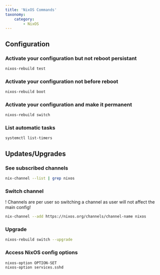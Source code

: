 ```yaml
---
title: 'NixOS Commands'
taxonomy:
    category:
        - NixOS
---
```


## Configuration
### Activate your configuration but not reboot persistant
```bash
nixos-rebuild test
```
### Activate your configuration not before reboot
```bash
nixos-rebuild boot
```
### Activate your configuration and make it permanent
```bash
nixos-rebuild switch
```
### List automatic tasks
```bash
systemctl list-timers
```

## Updates/Upgrades
### See subscribed channels
```bash
nix-channel --list | grep nixos
```
### Switch channel
! Channels are per user so switching a channel as user will not affect the main config!
```bash
nix-channel --add https://nixos.org/channels/channel-name nixos
```
### Upgrade
```bash
nixos-rebuild switch --upgrade
```
### Access NixOS config options
```bash
nixos-option OPTION-SET
nixos-option services.sshd
```